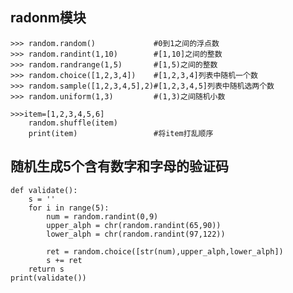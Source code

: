 ## radonm模块
    >>> random.random()             #0到1之间的浮点数
    >>> random.randint(1,10)        #[1,10]之间的整数
    >>> random.randrange(1,5)       #[1,5)之间的整数
    >>> random.choice([1,2,3,4])    #[1,2,3,4]列表中随机一个数
    >>> random.sample([1,2,3,4,5],2)#[1,2,3,4,5]列表中随机选两个数
    >>> random.uniform(1,3)         #(1,3)之间随机小数

    >>>item=[1,2,3,4,5,6]
        random.shuffle(item)
        print(item)                 #将item打乱顺序

## 随机生成5个含有数字和字母的验证码
    def validate():
        s = ''
        for i in range(5):
            num = random.randint(0,9)
            upper_alph = chr(random.randint(65,90))
            lower_alph = chr(random.randint(97,122))

            ret = random.choice([str(num),upper_alph,lower_alph])
            s += ret
        return s
    print(validate())
